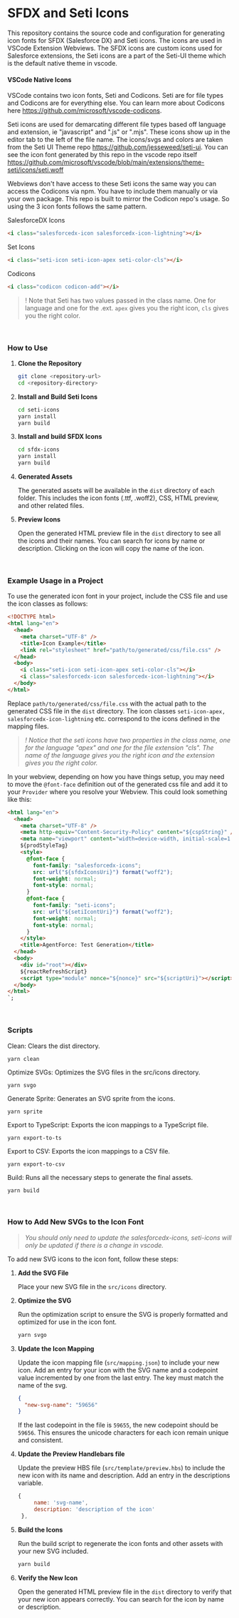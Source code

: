 # SFDX and Seti Icons

This repository contains the source code and configuration for generating icon fonts for SFDX (Salesforce DX) and Seti icons. The icons are used in VSCode Extension Webviews. The SFDX icons are custom icons used for Salesforce extensions, the Seti icons are a part of the Seti-UI theme which is the default native theme in vscode.

#### VSCode Native Icons

VSCode contains two icon fonts, Seti and Codicons. Seti are for file types and Codicons are for everything else. You can learn more about Codicons here https://github.com/microsoft/vscode-codicons.

Seti icons are used for demarcating different file types based off language and extension, ie "javascript" and ".js" or ".mjs". These icons show up in the editor tab to the left of the file name. The icons/svgs and colors are taken from the Seti UI Theme repo https://github.com/jesseweed/seti-ui. You can see the icon font generated by this repo in the vscode repo itself https://github.com/microsoft/vscode/blob/main/extensions/theme-seti/icons/seti.woff

Webviews don't have access to these Seti icons the same way you can access the Codicons via npm. You have to include them manually or via your own package. This repo is built to mirror the Codicon repo's usage. So using the 3 icon fonts follows the same pattern.

SalesforceDX Icons

```html
<i class="salesforcedx-icon salesforcedx-icon-lightning"></i>
```

Set Icons

```html
<i class="seti-icon seti-icon-apex seti-color-cls"></i>
```

Codicons

```html
<i class="codicon codicon-add"></i>
```

> ! Note that Seti has two values passed in the class name. One for language and one for the .ext. `apex` gives you the right icon, `cls` gives you the right color.

<br>

### How to Use

1. **Clone the Repository**

   ```sh
   git clone <repository-url>
   cd <repository-directory>
   ```

2. **Install and Build Seti Icons**

   ```sh
   cd seti-icons
   yarn install
   yarn build
   ```

3. **Install and build SFDX Icons**

   ```sh
   cd sfdx-icons
   yarn install
   yarn build
   ```

4. **Generated Assets**

   The generated assets will be available in the `dist` directory of each folder. This includes the icon fonts (.ttf, .woff2), CSS, HTML preview, and other related files.

5. **Preview Icons**

   Open the generated HTML preview file in the `dist` directory to see all the icons and their names. You can search for icons by name or description. Clicking on the icon will copy the name of the icon.

<br>

### Example Usage in a Project

To use the generated icon font in your project, include the CSS file and use the icon classes as follows:

```html
<!DOCTYPE html>
<html lang="en">
  <head>
    <meta charset="UTF-8" />
    <title>Icon Example</title>
    <link rel="stylesheet" href="path/to/generated/css/file.css" />
  </head>
  <body>
    <i class="seti-icon seti-icon-apex seti-color-cls"></i>
    <i class="salesforcedx-icon salesforcedx-icon-lightning"></i>
  </body>
</html>
```

Replace `path/to/generated/css/file.css` with the actual path to the generated CSS file in the `dist` directory. The icon classes `seti-icon-apex, salesforcedx-icon-lightning` etc. correspond to the icons defined in the mapping files.

> _! Notice that the seti icons have two properties in the class name, one for the language "apex" and one for the file extension "cls". The name of the language gives you the right icon and the extension gives you the right color._

In your webview, depending on how you have things setup, you may need to move the `@font-face` definition out of the generated css file and add it to your `Provider` where you resolve your Webview. This could look something like this:

```html
<html lang="en">
  <head>
    <meta charset="UTF-8" />
    <meta http-equiv="Content-Security-Policy" content="${cspString}" />
    <meta name="viewport" content="width=device-width, initial-scale=1.0" />
    ${prodStyleTag}
    <style>
      @font-face {
        font-family: "salesforcedx-icons";
        src: url("${sfdxIconsUri}") format("woff2");
        font-weight: normal;
        font-style: normal;
      }
      @font-face {
        font-family: "seti-icons";
        src: url("${setiIcontUri}") format("woff2");
        font-weight: normal;
        font-style: normal;
      }
    </style>
    <title>AgentForce: Test Generation</title>
  </head>
  <body>
    <div id="root"></div>
    ${reactRefreshScript}
    <script type="module" nonce="${nonce}" src="${scriptUri}"></script>
  </body>
</html>
`;
```

<br>

### Scripts

Clean: Clears the dist directory.

```
yarn clean
```

Optimize SVGs: Optimizes the SVG files in the src/icons directory.

```
yarn svgo
```

Generate Sprite: Generates an SVG sprite from the icons.

```
yarn sprite
```

Export to TypeScript: Exports the icon mappings to a TypeScript file.

```
yarn export-to-ts
```

Export to CSV: Exports the icon mappings to a CSV file.

```
yarn export-to-csv
```

Build: Runs all the necessary steps to generate the final assets.

```
yarn build
```

<br>

### How to Add New SVGs to the Icon Font

> _You should only need to update the salesforcedx-icons, seti-icons will only be updated if there is a change in vscode._

To add new SVG icons to the icon font, follow these steps:

1. **Add the SVG File**

   Place your new SVG file in the `src/icons` directory.

2. **Optimize the SVG**

   Run the optimization script to ensure the SVG is properly formatted and optimized for use in the icon font.

   ```sh
   yarn svgo
   ```

3. **Update the Icon Mapping**

   Update the icon mapping file (`src/mapping.json`) to include your new icon. Add an entry for your icon with the SVG name and a codepoint value incremented by one from the last entry. The key must match the name of the svg.

   ```json
   {
     "new-svg-name": "59656"
   }
   ```

   If the last codepoint in the file is `59655`, the new codepoint should be `59656`. This ensures the unicode characters for each icon remain unique and consistent.

4. **Update the Preview Handlebars file**

   Update the preview HBS file (`src/template/preview.hbs`) to include the new icon with its name and description. Add an entry in the descriptions variable.

   ```js
   {
        name: 'svg-name',
        description: 'description of the icon'
    },
   ```

5. **Build the Icons**

   Run the build script to regenerate the icon fonts and other assets with your new SVG included.

   ```sh
   yarn build
   ```

6. **Verify the New Icon**

   Open the generated HTML preview file in the `dist` directory to verify that your new icon appears correctly. You can search for the icon by name or description.
